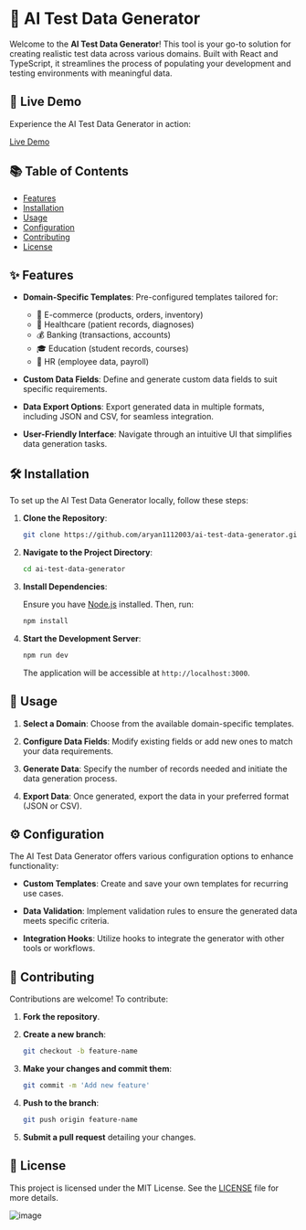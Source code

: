 # 🎉 AI Test Data Generator

Welcome to the **AI Test Data Generator**! This tool is your go-to solution for creating realistic test data across various domains. Built with React and TypeScript, it streamlines the process of populating your development and testing environments with meaningful data.

## 🚀 Live Demo

Experience the AI Test Data Generator in action:

[Live Demo](https://effervescent-sprite-c08d2e.netlify.app/)

## 📚 Table of Contents

- [Features](#-features)
- [Installation](#-installation)
- [Usage](#-usage)
- [Configuration](#-configuration)
- [Contributing](#-contributing)
- [License](#-license)

## ✨ Features

- **Domain-Specific Templates**: Pre-configured templates tailored for:
  - 🛒 E-commerce (products, orders, inventory)
  - 🏥 Healthcare (patient records, diagnoses)
  - 💰 Banking (transactions, accounts)
  - 🎓 Education (student records, courses)
  - 👔 HR (employee data, payroll)

- **Custom Data Fields**: Define and generate custom data fields to suit specific requirements.

- **Data Export Options**: Export generated data in multiple formats, including JSON and CSV, for seamless integration.

- **User-Friendly Interface**: Navigate through an intuitive UI that simplifies data generation tasks.

## 🛠️ Installation

To set up the AI Test Data Generator locally, follow these steps:

1. **Clone the Repository**:

   ```bash
   git clone https://github.com/aryan1112003/ai-test-data-generator.git
   ```

2. **Navigate to the Project Directory**:

   ```bash
   cd ai-test-data-generator
   ```

3. **Install Dependencies**:

   Ensure you have [Node.js](https://nodejs.org/) installed. Then, run:

   ```bash
   npm install
   ```

4. **Start the Development Server**:

   ```bash
   npm run dev
   ```

   The application will be accessible at `http://localhost:3000`.

## 🎯 Usage

1. **Select a Domain**: Choose from the available domain-specific templates.

2. **Configure Data Fields**: Modify existing fields or add new ones to match your data requirements.

3. **Generate Data**: Specify the number of records needed and initiate the data generation process.

4. **Export Data**: Once generated, export the data in your preferred format (JSON or CSV).

## ⚙️ Configuration

The AI Test Data Generator offers various configuration options to enhance functionality:

- **Custom Templates**: Create and save your own templates for recurring use cases.

- **Data Validation**: Implement validation rules to ensure the generated data meets specific criteria.

- **Integration Hooks**: Utilize hooks to integrate the generator with other tools or workflows.

## 🤝 Contributing

Contributions are welcome! To contribute:

1. **Fork the repository**.

2. **Create a new branch**:

   ```bash
   git checkout -b feature-name
   ```

3. **Make your changes and commit them**:

   ```bash
   git commit -m 'Add new feature'
   ```

4. **Push to the branch**:

   ```bash
   git push origin feature-name
   ```

5. **Submit a pull request** detailing your changes.

## 📄 License

This project is licensed under the MIT License. See the [LICENSE](https://github.com/aryan1112003/ai-test-data-generator/blob/main/LICENSE) file for more details.

![image](https://github.com/user-attachments/assets/44a251cf-a759-4419-938e-05ee854effc0)
